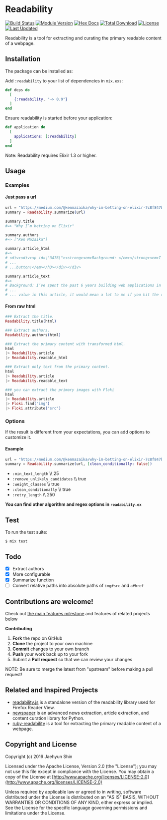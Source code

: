 # Readability

[![Build Status](https://travis-ci.org/keepcosmos/readability.svg?branch=master)](https://travis-ci.org/keepcosmos/readability)
[![Module Version](https://img.shields.io/hexpm/v/readability.svg)](https://hex.pm/packages/readability)
[![Hex Docs](https://img.shields.io/badge/hex-docs-lightgreen.svg)](https://hexdocs.pm/readability/)
[![Total Download](https://img.shields.io/hexpm/dt/readability.svg)](https://hex.pm/packages/readability)
[![License](https://img.shields.io/hexpm/l/readability.svg)](https://github.com/keepcosmos/readability/blob/master/LICENSE.md)
[![Last Updated](https://img.shields.io/github/last-commit/keepcosmos/readability.svg)](https://github.com/keepcosmos/readability/commits/master)

Readability is a tool for extracting and curating the primary readable content of a webpage.

## Installation

The package can be installed as:

Add `:readability` to your list of dependencies in `mix.exs`:

```elixir
def deps do
  [
    {:readability, "~> 0.9"}
  ]
end
```

Ensure readability is started before your application:

```elixir
def application do
  [
    applications: [:readability]
  ]
end
```

Note: Readability requires Elixir 1.3 or higher.

## Usage

### Examples

#### Just pass a url

```elixir
url = "https://medium.com/@kenmazaika/why-im-betting-on-elixir-7c8f847b58"
summary = Readability.summarize(url)

summary.title
#=> "Why I’m betting on Elixir"

summary.authors
#=> ["Ken Mazaika"]

summary.article_html
#=>
# <div><div><p id=\"3476\"><strong><em>Background: </em></strong><em>I’ve spent...
# ...
# ...button!</em></h3></div></div>

summary.article_text
#=>
# Background: I’ve spent the past 6 years building web applications in Ruby and.....
# ...
# ... value in this article, it would mean a lot to me if you hit the recommend button!
```

#### From raw html

```elixir
### Extract the title.
Readability.title(html)

### Extract authors.
Readability.authors(html)

### Extract the primary content with transformed html.
html
|> Readability.article
|> Readability.readable_html

### Extract only text from the primary content.
html
|> Readability.article
|> Readability.readable_text

### you can extract the primary images with Floki
html
|> Readability.article
|> Floki.find("img")
|> Floki.attribute("src")
```

### Options

If the result is different from your expectations, you can add options to customize it.

#### Example

```elixir
url = "https://medium.com/@kenmazaika/why-im-betting-on-elixir-7c8f847b58"
summary = Readability.summarize(url, [clean_conditionally: false])
```

* `:min_text_length` \\\\ 25
* `:remove_unlikely_candidates` \\\\ true
* `:weight_classes` \\\\ true
* `:clean_conditionally` \\\\ true
* `:retry_length` \\\\ 250

**You can find other algorithm and regex options in `readability.ex`**

## Test

To run the test suite:

    $ mix test

## Todo

* [x] Extract authors
* [x] More configurable
* [x] Summarize function
* [ ] Convert relative paths into absolute paths of `img#src` and `a#href`

## Contributions are welcome!

Check out [the main features milestone](https://github.com/keepcosmos/readability/milestones) and features of related projects below

**Contributing**
1. **Fork** the repo on GitHub
2. **Clone** the project to your own machine
3. **Commit** changes to your own branch
4. **Push** your work back up to your fork
5. Submit a **Pull request** so that we can review your changes

NOTE: Be sure to merge the latest from "upstream" before making a pull request!


## Related and Inspired Projects

* [readability.js](https://github.com/mozilla/readability) is a standalone version of the readability library used for Firefox Reader View.
* [newspaper](https://github.com/codelucas/newspaper) is an advanced news extraction, article extraction, and content curation library for Python.
* [ruby-readability](https://github.com/cantino/ruby-readability) is a tool for extracting the primary readable content of a webpage.

## Copyright and License

Copyright (c) 2016 Jaehyun Shin

Licensed under the Apache License, Version 2.0 (the "License");
you may not use this file except in compliance with the License.
You may obtain a copy of the License at [http://www.apache.org/licenses/LICENSE-2.0](http://www.apache.org/licenses/LICENSE-2.0)

Unless required by applicable law or agreed to in writing, software
distributed under the License is distributed on an "AS IS" BASIS,
WITHOUT WARRANTIES OR CONDITIONS OF ANY KIND, either express or implied.
See the License for the specific language governing permissions and
limitations under the License.
